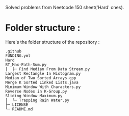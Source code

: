 Solved problems from Neetcode 150 sheet('Hard' ones).
# Folder structure :
Here's the folder structure of the repository :
```
.github
FUNDING.yml
Hard
BT_Max-Path-Sum.py
│  ├─ Find Median From Data Stream.py
Largest Rectangle In Histogram.py
Median of Two Sorted Arrays.cpp
Merge K Sorted Linked Lists.java
Minimum Window With Characters.py
Reverse Nodes in K-Group.py
Sliding Window Maximum.py
│  └─ Trapping Rain Water.py
├─ LICENSE
└─ README.md
```

